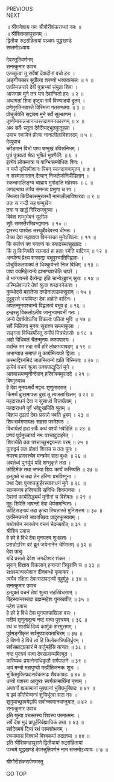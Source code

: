 PREVIOUS  
NEXT  
  
॥ श्रीगणेशाय नमः श्रीगौरीशंकराभ्यां नमः ॥  
॥ श्रीशिवमहापुराणम् ॥  
द्वितीया रुद्रसंहितायां पञ्चमः युद्धखण्डे  
सप्तमोऽध्यायः  
  
  
देवस्तुतिवर्णनम्  
सनत्कुमार उवाच  
एतच्छुत्वा तु सर्वेषां देवादीनां वचो हरः ।  
अङ्‌गीचकार सुप्रीत्या शरण्यो भक्तवत्सलः ॥ १ ॥  
एतस्मिन्नन्तरे देवी पुत्राभ्यां संयुता शिवा ।  
आजगाम मुने तत्र यत्र देवान्वितो हरः ॥ २ ॥  
अथागतां शिवां दृष्ट्वा सर्वे विष्ण्वादयो द्रुतम् ।  
प्रणेमुरतिनम्रास्ते विस्मिता गतसम्भ्रमाः ॥ ३ ॥  
प्रोचुर्जयेति सद्वाक्यं मुने सर्वे सुलक्षणम् ।  
तूष्णीमासन्नजानन्तस्तदागमनकारणम् ॥ ४ ॥  
अथ सर्वैः स्तुता देवैर्देव्यद्‌भुतकुतूहला ।  
उवाच स्वामिनं प्रीत्या नानालीलाविशारदम् ॥ ५ ॥  
देव्युवाच  
क्रीडमानं विभो पश्य षण्मुखं रविसंनिभम् ।  
पुत्रं पुत्रवतां श्रेष्ठ भूषितं भूषणैर्वरैः ॥ ६ ॥  
इत्येवं लोकमात्रा च वाग्भिःसम्बोधितः शिवः ।  
न ययौ तृप्तिमीशानः पिबन् स्कन्दाननामृतम् ॥ ७ ॥  
न सस्मारागतान् दैत्यान् निजतेजोनिपीडितान् ।  
स्कन्दमालिङ्‌ग्य चाघ्राय मुमोदाति महेश्वरः ॥ ८ ॥  
जगदम्बाथ तत्रैव संमन्त्र्य प्रभुणा च सा ।  
स्थित्वा किञ्चित्समुत्तस्थौ नानालीलाविशारदा ॥ ९ ॥  
ततः स नन्दी सह षण्मुखेन  
    तया च सार्द्धं गिरिराजपुत्र्या ।  
विवेश शम्भुर्भवनं सुलीलः  
    सुरैः समस्तैरभिवन्द्यमानः ॥ १० ॥  
द्वारस्य पार्श्वतः तस्थुर्देवदेवस्य धीमतः ।  
तेऽथ देवा महाव्यग्रा विमनस्का मुनेऽखिलाः ॥ ११ ॥  
किं कर्तव्यं क्व गन्तव्यं कः स्यादस्मत्सुखप्रदः ।  
किं तु किन्त्विति सञ्जातं हा हताः स्मेति वादिनम् ॥ १२ ॥  
अन्योन्यं प्रेक्ष्य शक्राद्या बभूवुश्चातिविह्वलाः ।  
प्रोचुर्विकलवाक्यं ते धिक्कुर्वन्तो निजं विधिम् ॥ १३ ॥  
पापा वयमिहेत्यन्ये ह्यभाग्याश्चेति चापरे ।  
ते भाग्यवन्तो दैत्येन्द्रा इति चान्येऽब्रुवन् सुराः ॥ १४ ॥  
तस्मिन्नेवान्तरे तेषां श्रुत्वा शब्दाननेकशः ।  
कुम्भोदरो महातेजा दण्डेनाताडयत्सुरान् ॥ १५ ॥  
दुद्रुवुस्ते भयाविष्टा देवा हाहेति वादिनः ।  
अपतन्मुनयश्चान्ये विह्वलत्वं बभूव ह ॥ १६ ॥  
इन्द्रस्तु विकलोऽतीव जानुभ्यामवनीं गतः ।  
अन्ये देवर्षयोऽतीव विकलाः पतिता भुवि ॥ १७ ॥  
सर्वे मिलित्वा मुनयः सुराश्च सममाकुलाः ।  
सङ्‌गता विधिहर्योस्तु समीपं मित्रचेतसोः ॥ १८ ॥  
अहो विधिबलं चैतन्मुनयः कश्यपादयः ।  
वदन्ति स्म तदा सर्वे हरि लोकभयापदम् ॥ १९ ॥  
अभाग्यान्न समाप्तं तु कार्यमित्यपरे द्विजाः ।  
कस्माद्विघ्नमिदं जातमित्यन्ये ह्यति विस्मिताः ॥ २० ॥  
इत्येवं वचनं श्रुत्वा कश्यपाद्युदितं मुने ।  
आश्वासयन्मुनीन्देवान् हरिर्वाक्यमुपाददे ॥ २१ ॥  
विष्णुरुवाच  
हे देवा मुनयःसर्वे मद्वचः शृणुतादरात् ।  
किमर्थं दुःखमापन्ना दुखं तु त्यजताखिलम् ॥ २२ ॥  
महदाराधनं देवा न सुसाध्यं विचार्यताम् ।  
महदाराधने पूर्वं भवेद्दुःखमिति श्रुतम् ॥  
विज्ञाय दृढतां देवाः प्रसन्नो भवति ध्रुवम् । २३ ॥  
शिवःसर्वगणायक्षः सहसा परमेश्वरः ।  
विचार्यतां हृदा सर्वैः कथं वश्यो भवेदिति ॥ २४ ॥  
प्रणवं पूर्वमुच्चार्य्य नमः पश्चादुदाहरेत् ।  
शिवायेति ततः पश्चाच्छुभद्वयमतः परम् ॥ २५ ॥  
कुरुद्वयं ततः प्रोक्तं शिवाय च ततः पुनः ।  
नमश्च प्रणवश्चैव मन्त्रमेवं सदा बुधाः ॥ २६ ॥  
अवर्तध्वं पुनर्यूयं यदि शम्भुकृते तदा ।  
कोटिमेकं तथा जप्त्वा शिवः कार्यं करिष्यति ॥ २७ ॥  
इत्युक्ते च तदा तेन हरिणा प्रभविष्णुना ।  
तथा देवाः पुनश्चक्रुर्हरस्याराधनं मुने ॥ २८ ॥  
सञ्जजाप हरिश्चापि सविधिः शिवमानसः ।  
देवानां कार्यसिद्ध्यर्थं मुनीनां च विशेषतः ॥ २९ ॥  
मुहुः शिवेति भाषन्तो देवा धैर्यसमन्विताः ।  
कोटिसङ्‌ख्यं तदा कृत्वा स्थितास्ते मुनिसत्तम ॥ ३० ॥  
एतस्मिन्नन्तरे साक्षाच्छिवः प्रादुरभूत्स्वयम् ।  
यथोक्तेन स्वरूपेण वचनं चेदमब्रवीत् ॥ ३१ ॥  
श्रीशिव उवाच  
हे हरे हे विधे देवा मुनयश्च शुभव्रताः ।  
प्रसन्नोऽस्मि वरं ब्रूत जयेनानेन चेप्सितम् ॥ ३२ ॥  
देवा ऊचुः  
यदि प्रसन्नो देवेश जगदीश्वर शंकर ।  
सुरान् विज्ञाय विकलान् हन्यन्तां त्रिपुराणि च ॥ ३३ ॥  
रक्षास्मान्परमेशान दीनबन्धो कृपाकर ।  
त्वयैव रक्षिता देवाःसदापद्‌भ्यो मुहुर्मुहुः ॥ ३४ ॥  
सनत्कुमार उवाच  
इत्युक्तं वचनं तेषां श्रुत्वा सहरिवेधसाम् ।  
विहस्यान्तस्तदा ब्रह्मन्महेशः पुनरब्रवीत् ॥ ३५ ॥  
महेश उवाच  
हे हरे हे विधे देवा मुनयश्चाखिला वचः ।  
मदीयं शृणुतादृत्य नष्टं मत्वा पुरत्रयम् ॥ ३६ ॥  
रथं च सारथिं दिव्यं कार्मुकं शरमुत्तमम् ।  
पूर्वमङ्‌गीकृतं सर्वमुपपादयताचिरम् ॥ ३७ ॥  
हे विष्णो हे विधे त्वं हि त्रिलोकाधिपतिर्ध्रुवम् ।  
सर्वसम्राट्प्रकारं मे कर्तुमर्हसि यत्नतः ॥ ३८ ॥  
नष्टं पुरत्रयं मत्वा देवसाहाय्यमित्युत ।  
करिष्यथः प्रयत्नेनाधिकृतौ सर्गपालने ॥ ३९ ॥  
अयं मन्त्रो महापुण्यो मत्प्रीतिजनकः शुभः ।  
भुक्तिमुक्तिप्रदःसर्वकामदः शैवकावहः ॥ ४० ॥  
धन्यो यशस्य आयुष्यः स्वर्गकामार्थिनां नृणाम् ।  
अपवर्गो ह्यकामानां मुक्तानां भुक्तिमुक्तिदः ॥ ४१ ॥  
य इमं कीर्तयेन्मन्त्रं शुचिर्भूत्वा सदा नरः ।  
शृणुयाच्छ्रावयेद्वापि सर्वान्कामानवाप्नुयात् ॥ ४२ ॥  
सनत्कुमार उवाच  
इति श्रुत्वा वचस्तस्य शिवस्य परमात्मनः ।  
सर्वे देवा मुदं प्रापुर्हरिर्ब्रह्माधिकं तथा ॥ ४३ ॥  
सर्वदेवमयं दिव्यं रथं परमशोभनम् ।  
रचयामास विश्वार्थे विश्वकर्मा तदाज्ञया ॥ ४४ ॥  
इति श्रीशिवमहापुराणे द्वितीयायां रुद्रसंहितायां  
पञ्चमे युद्धखण्डे देवस्तुतिवर्णनं नाम सप्तमोऽध्यायः ॥ ७ ॥  
  
  
श्रीगौरीशंकरार्पणमस्तु  
  
GO TOP
